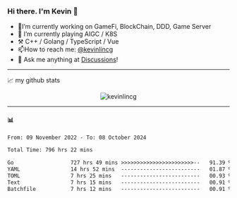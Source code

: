 ### Hi there. I'm Kevin 👋

- 🔭I’m currently working on GameFi, BlockChain, DDD, Game Server
- 🌱 I’m currently playing AIGC / K8S
-   :hammer_and_pick: C++ / Golang / TypeScript / Vue
- 📫How to reach me: [@kevinlincg](https://twitter.com/kevinlincg) 
-   :thought_balloon: Ask me anything at [Discussions](https://github.com/kevinlincg/kevinlincg/issues/new)!

---

📈 my github stats

<p align="center"> <img src="https://github-readme-stats-ouuan.vercel.app/api?username=kevinlincg&theme=dark&show_icons=true&count_private=true" alt="kevinlincg" />

---

#### :bar_chart: 

<!--START_SECTION:waka-->

```txt
From: 09 November 2022 - To: 08 October 2024

Total Time: 796 hrs 22 mins

Go                  727 hrs 49 mins >>>>>>>>>>>>>>>>>>>>>>>--   91.39 %
YAML                14 hrs 52 mins  -------------------------   01.87 %
TOML                7 hrs 25 mins   -------------------------   00.93 %
Text                7 hrs 15 mins   -------------------------   00.91 %
Batchfile           7 hrs 12 mins   -------------------------   00.91 %
```

<!--END_SECTION:waka-->
